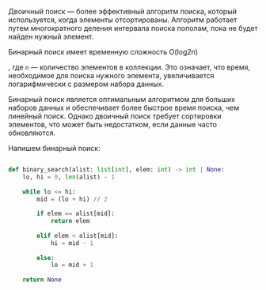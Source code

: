 
Двоичный поиск — более эффективный алгоритм поиска, который используется, когда элементы отсортированы. Алгоритм работает путем многократного деления интервала поиска пополам, пока не будет найден нужный элемент.

Бинарный поиск имеет временную сложность O(log2n)

, где `n` — количество элементов в коллекции. Это означает, что время, необходимое для поиска нужного элемента, увеличивается логарифмически с размером набора данных.

Бинарный поиск является оптимальным алгоритмом для больших наборов данных и обеспечивает более быстрое время поиска, чем линейный поиск. Однако двоичный поиск требует сортировки элементов, что может быть недостатком, если данные часто обновляются.

Напишем бинарный поиск:

```python

def binary_search(alist: list[int], elem: int) -> int | None:
	lo, hi = 0, len(alist) - 1
	
	while lo <= hi:
		mid = (lo + hi) // 2
		
		if elem == alist[mid]:
			return elem
			
		elif elem < alist[mid]:
			hi = mid - 1
			
		else:
			lo = mid + 1
			
	return None
	
```
